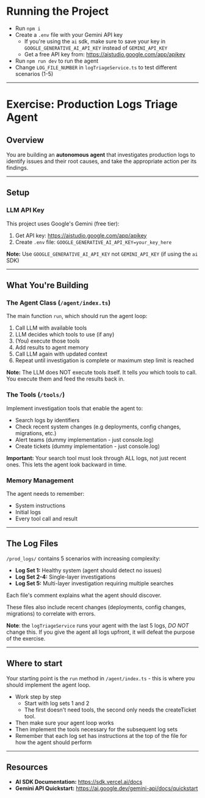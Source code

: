 # Running the Project

- Run `npm i`
- Create a `.env` file with your Gemini API key
    - If you're using the `ai` sdk, make sure to save your key in `GOOGLE_GENERATIVE_AI_API_KEY` instead of `GEMINI_API_KEY`
    - Get a free API key from: https://aistudio.google.com/app/apikey
- Run `npm run dev` to run the agent
- Change `LOG_FILE_NUMBER` in `logTriageService.ts` to test different scenarios (1-5)

---

# Exercise: Production Logs Triage Agent

## Overview

You are building an **autonomous agent** that investigates production logs to identify issues and their root causes, and take the appropriate action per its findings.

---

## Setup

### LLM API Key

This project uses Google's Gemini (free tier):
1. Get API key: https://aistudio.google.com/app/apikey
2. Create `.env` file: `GOOGLE_GENERATIVE_AI_API_KEY=your_key_here`

**Note:** Use `GOOGLE_GENERATIVE_AI_API_KEY` not `GEMINI_API_KEY` (if using the `ai` SDK)

---

## What You're Building

### The Agent Class (`/agent/index.ts`)

The main function `run`, which should run the agent loop:
1. Call LLM with available tools
2. LLM decides which tools to use (if any)
3. (You) execute those tools
4. Add results to agent memory
5. Call LLM again with updated context
6. Repeat until investigation is complete or maximum step limit is reached

**Note:** The LLM does NOT execute tools itself. It tells *you* which tools to call. You execute them and feed the results back in.

### The Tools (`/tools/`)

Implement investigation tools that enable the agent to:
- Search logs by identifiers
- Check recent system changes (e.g deployments, config changes, migrations, etc.)
- Alert teams (dummy implementation - just console.log)
- Create tickets (dummy implementation - just console.log)

**Important:** Your search tool must look through ALL logs, not just recent ones. This lets the agent look backward in time.

### Memory Management

The agent needs to remember:
- System instructions
- Initial logs
- Every tool call and result

---

## The Log Files

`/prod_logs/` contains 5 scenarios with increasing complexity:

- **Log Set 1:** Healthy system (agent should detect no issues)
- **Log Set 2-4:** Single-layer investigations
- **Log Set 5:** Multi-layer investigation requiring multiple searches

Each file's comment explains what the agent should discover.

These files also include recent changes (deployments, config changes, migrations) to correlate with errors.

**Note**: the `logTriageService` runs your agent with the last 5 logs, *DO NOT* change this. If you give the agent all logs upfront, it will defeat the purpose of the exercise.

---

## Where to start

Your starting point is the `run` method in `/agent/index.ts` - this is where you should implement the agent loop.
- Work step by step
    - Start with log sets 1 and 2
    - The first doesn't need tools, the second only needs the createTicket tool. 
- Then make sure your agent loop works
- Then implement the tools necessary for the subsequent log sets
- Remember that each log set has instructions at the top of the file for how the agent should perform

---

## Resources

- **AI SDK Documentation:** https://sdk.vercel.ai/docs
- **Gemini API Quickstart:** https://ai.google.dev/gemini-api/docs/quickstart